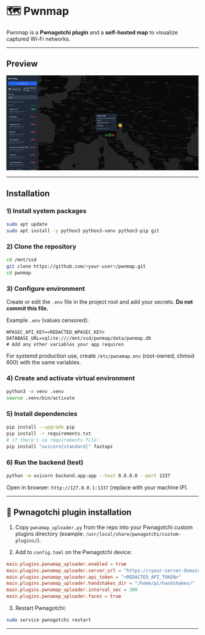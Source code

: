 # 🗺️ Pwnmap

Pwnmap is a **Pwnagotchi plugin** and a **self-hosted map** to visualize captured Wi-Fi networks.

---

## Preview

![Pwnmap preview](raw.png)

---

## Installation

### 1) Install system packages
```bash
sudo apt update
sudo apt install -y python3 python3-venv python3-pip git
```

### 2) Clone the repository
```bash
cd /mnt/ssd
git clone https://github.com/<your-user>/pwnmap.git
cd pwnmap
```

### 3) Configure environment
Create or edit the `.env` file in the project root and add your secrets. **Do not commit this file.**

Example `.env` (values censored):
```env
WPASEC_API_KEY=<REDACTED_WPASEC_KEY>
DATABASE_URL=sqlite:////mnt/ssd/pwnmap/data/pwnmap.db
# Add any other variables your app requires
```

For systemd production use, create `/etc/pwnamap.env` (root-owned, chmod 600) with the same variables.

### 4) Create and activate virtual environment
```bash
python3 -m venv .venv
source .venv/bin/activate
```

### 5) Install dependencies
```bash
pip install --upgrade pip
pip install -r requirements.txt
# if there's no requirements file:
pip install "uvicorn[standard]" fastapi
```

### 6) Run the backend (test)
```bash
python -m uvicorn backend.app:app --host 0.0.0.0 --port 1337
```

Open in browser: `http://127.0.0.1:1337` (replace with your machine IP).

---

## 🔌 Pwnagotchi plugin installation

1. Copy `pwnamap_uploader.py` from the repo into your Pwnagotchi custom plugins directory (example: `/usr/local/share/pwnagotchi/custom-plugins/`).

2. Add to `config.toml` on the Pwnagotchi device:
```toml
main.plugins.pwnamap_uploader.enabled = true
main.plugins.pwnamap_uploader.server_url = "https://<your-server-domain-or-ip>/api/upload"
main.plugins.pwnamap_uploader.api_token = "<REDACTED_API_TOKEN>"
main.plugins.pwnamap_uploader.handshakes_dir = "/home/pi/handshakes/"
main.plugins.pwnamap_uploader.interval_sec = 300
main.plugins.pwnamap_uploader.faces = true
```

3. Restart Pwnagotchi:
```bash
sudo service pwnagotchi restart
```

---

